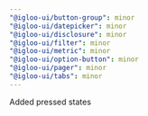 ```yaml
---
"@igloo-ui/button-group": minor
"@igloo-ui/datepicker": minor
"@igloo-ui/disclosure": minor
"@igloo-ui/filter": minor
"@igloo-ui/metric": minor
"@igloo-ui/option-button": minor
"@igloo-ui/pager": minor
"@igloo-ui/tabs": minor
---
```


Added pressed states
